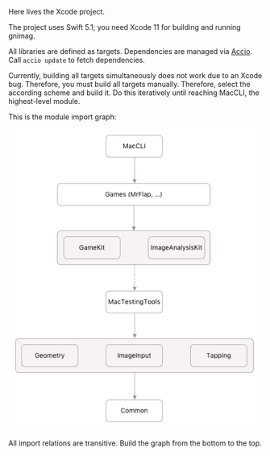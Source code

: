 Here lives the Xcode project.

The project uses Swift 5.1; you need Xcode 11 for building and running gnimag.

All libraries are defined as targets. Dependencies are managed via [Accio](https://github.com/JamitLabs/Accio). Call `accio update` to fetch dependencies.

Currently, building all targets simultaneously does not work due to an Xcode bug. Therefore, you must build all targets manually. Therefore, select the according scheme and build it. Do this iteratively until reaching MacCLI, the highest-level module.

This is the module import graph:

![](Images/ModuleImportGraph.png)

All import relations are transitive. Build the graph from the bottom to the top.